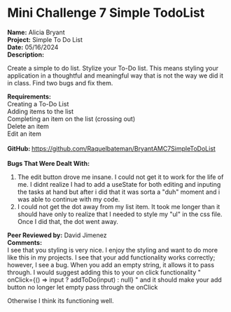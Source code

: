 # <b>Mini Challenge 7 Simple TodoList</b>

<b>Name:</b> Alicia Bryant<br>
<b>Project:</b> Simple To Do List<br>
<b>Date:</b> 05/16/2024 <br>
<strong>Description:</strong><br>

Create a simple to do list.
Stylize your To-Do list. This means styling your application in a thoughtful and meaningful way that is not the way we did it in class.
Find two bugs and fix them.

<b>Requirements:</b><br>
Creating a To-Do List<br>
Adding items to the list<br>
Completing an item on the list (crossing out)<br>
Delete an item<br>
Edit an item
<br><br>
<b>GitHub: </b>https://github.com/Raquelbateman/BryantAMC7SimpleToDoList<br><br>
<b>Bugs That Were Dealt With:</b>
1. The edit button drove me insane. I could not get it to work for the life of me. I didnt realize I had to add a useState for both editing and inputing the tasks at hand but after i did that it was sorta a "duh" moment and i was able to continue with my code.
2. I could not get the dot away from my list item. It took me longer than it should have only to realize that I needed to style my "ul" in the css file. Once I did that, the dot went away.

<b>Peer Reviewed by:</b> David Jimenez <br>
<b>Comments:</b>   <br>
I see that you styling is very nice.  I enjoy the styling and want to do more like this in my projects.  I see that your add functionality works  correctly; however, I see a bug.  When you add an empty string, it allows it to pass through.  I would suggest adding this to your on click functionality    " onClick={() => input ? addToDo(input) : null} "
and it should make your add button no longer let empty pass through the onClick

Otherwise I think its functioning well.
<br>
<br>
<br>
<br>
